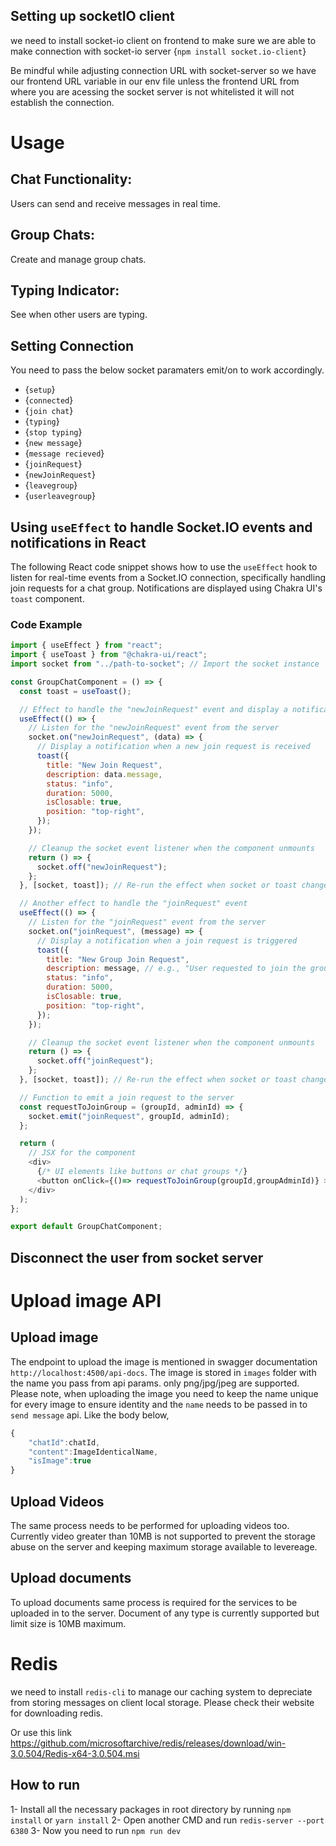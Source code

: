 ## Setting up socketIO client
we need to install socket-io client on frontend to make sure we are able to make connection with socket-io server {`npm install socket.io-client`}

Be mindful while adjusting connection URL with socket-server so we have our frontend URL variable in our env file unless the frontend URL from where you are acessing the socket server is not whitelisted it will not establish the connection.

# Usage
## Chat Functionality: 
Users can send and receive messages in real time.
## Group Chats: 
Create and manage group chats.
## Typing Indicator: 
See when other users are typing.

## Setting Connection
You need to pass the below socket paramaters emit/on to work accordingly. 

- {`setup`}
- {`connected`}
- {`join chat`}
- {`typing`}
- {`stop typing`}
- {`new message`}
- {`message recieved`}
- {`joinRequest`}
- {`newJoinRequest`}
- {`leavegroup`}
- {`userleavegroup`}


## Using `useEffect` to handle Socket.IO events and notifications in React

The following React code snippet shows how to use the `useEffect` hook to listen for real-time events from a Socket.IO connection, specifically handling join requests for a chat group. Notifications are displayed using Chakra UI's `toast` component.

### Code Example

```javascript
import { useEffect } from "react";
import { useToast } from "@chakra-ui/react";
import socket from "../path-to-socket"; // Import the socket instance

const GroupChatComponent = () => {
  const toast = useToast();

  // Effect to handle the "newJoinRequest" event and display a notification
  useEffect(() => {
    // Listen for the "newJoinRequest" event from the server
    socket.on("newJoinRequest", (data) => {
      // Display a notification when a new join request is received
      toast({
        title: "New Join Request",
        description: data.message,
        status: "info",
        duration: 5000,
        isClosable: true,
        position: "top-right",
      });
    });

    // Cleanup the socket event listener when the component unmounts
    return () => {
      socket.off("newJoinRequest");
    };
  }, [socket, toast]); // Re-run the effect when socket or toast changes

  // Another effect to handle the "joinRequest" event
  useEffect(() => {
    // Listen for the "joinRequest" event from the server
    socket.on("joinRequest", (message) => {
      // Display a notification when a join request is triggered
      toast({
        title: "New Group Join Request",
        description: message, // e.g., "User requested to join the group"
        status: "info",
        duration: 5000,
        isClosable: true,
        position: "top-right",
      });
    });

    // Cleanup the socket event listener when the component unmounts
    return () => {
      socket.off("joinRequest");
    };
  }, [socket, toast]); // Re-run the effect when socket or toast changes

  // Function to emit a join request to the server
  const requestToJoinGroup = (groupId, adminId) => {
    socket.emit("joinRequest", groupId, adminId);
  };

  return (
    // JSX for the component
    <div>
      {/* UI elements like buttons or chat groups */}
      <button onClick={()=> requestToJoinGroup(groupId,groupAdminId)} >Join the group</button>
    </div>
  );
};

export default GroupChatComponent;
```


## Disconnect the user from socket server

# Upload image API

## Upload image
The endpoint to upload the image is mentioned in swagger documentation `http://localhost:4500/api-docs`.
The image is stored in `images` folder with the name you pass from api params. only png/jpg/jpeg are supported.
Please note, when uploading the image you need to keep the name unique for every image to ensure identity and the `name` needs to be passed in to `send message` api. Like the body below,
```javascript
{
    "chatId":chatId,
    "content":ImageIdenticalName,
    "isImage":true
}
```

## Upload Videos
The same process needs to be performed for uploading videos too. Currently video greater than 10MB is not supported to prevent the storage abuse on the server and keeping maximum storage available to levereage.

## Upload documents
To upload documents same process is required for the services to be uploaded in to the server. Document of any type is currently supported but limit size is 10MB maximum. 

# Redis 
we need to install `redis-cli` to manage our caching system to depreciate from storing messages on client local storage. Please check their website for downloading redis.

Or use this link
https://github.com/microsoftarchive/redis/releases/download/win-3.0.504/Redis-x64-3.0.504.msi

## How to run
1- Install all the necessary packages in root directory by running `npm install` or `yarn install`
2- Open another CMD and run `redis-server --port 6380`
3- Now you need to run `npm run dev`



